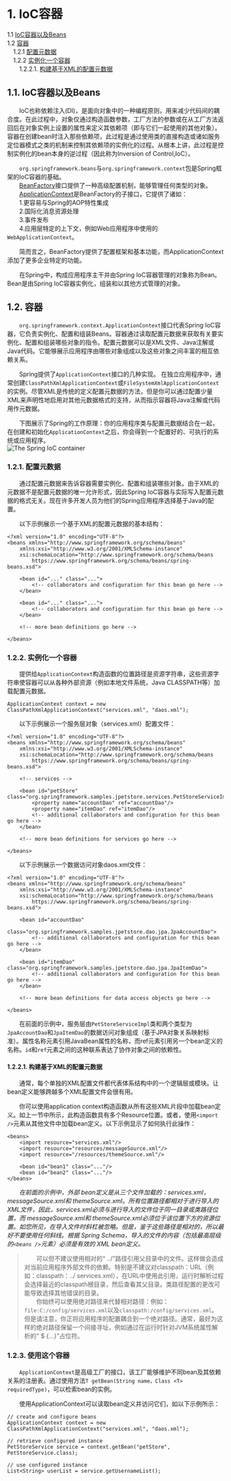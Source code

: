 # 1. IoC容器  

1.1 [IoC容器以及Beans](https://github.com/Rocky-17/Java_frameworks_notes/blob/master/Spring/IoC%E5%AE%B9%E5%99%A8.md#ioc%E5%AE%B9%E5%99%A8%E4%BB%A5%E5%8F%8Abeans)  
1.2 [容器](https://github.com/Rocky-17/Java_frameworks_notes/blob/master/Spring/IoC%E5%AE%B9%E5%99%A8.md#%E5%AE%B9%E5%99%A8)  
&emsp;1.2.1 [配置元数据](https://github.com/Rocky-17/Java_frameworks_notes/blob/master/Spring/IoC%E5%AE%B9%E5%99%A8.md#121-%E9%85%8D%E7%BD%AE%E5%85%83%E6%95%B0%E6%8D%AE)  
&emsp;1.2.2 [实例化一个容器](https://github.com/Rocky-17/Java_frameworks_notes/blob/master/Spring/IoC%E5%AE%B9%E5%99%A8.md#122-%E5%AE%9E%E4%BE%8B%E5%8C%96%E4%B8%80%E4%B8%AA%E5%AE%B9%E5%99%A8)  
&emsp;&emsp;1.2.2.1. [构建基于XML的配置元数据](https://github.com/Rocky-17/Java_frameworks_notes/blob/master/Spring/IoC%E5%AE%B9%E5%99%A8.md#1221-%E6%9E%84%E5%BB%BA%E5%9F%BA%E4%BA%8Exml%E7%9A%84%E9%85%8D%E7%BD%AE%E5%85%83%E6%95%B0%E6%8D%AE)


## 1.1. IoC容器以及Beans  

&emsp;&emsp;IoC也称依赖注入(DI)，是面向对象中的一种编程原则，用来减少代码间的耦合度。在此过程中，对象仅通过构造函数参数，工厂方法的参数或在从工厂方法返回后在对象实例上设置的属性来定义其依赖项（即与它们一起使用的其他对象）。容器在创建bean时注入那些依赖项，此过程是通过使用类的直接构造或诸如服务定位器模式之类的机制来控制其依赖项的实例化的过程。从根本上讲，此过程是控制实例化的bean本身的逆过程（因此称为Inversion of Control,IoC）。  

&emsp;&emsp;`org.springframework.beans`与`org.springframework.context`包是Spring框架的IoC容器的基础。  
&emsp;&emsp;[BeanFactory](https://docs.spring.io/spring-framework/docs/5.2.8.RELEASE/javadoc-api/org/springframework/beans/factory/BeanFactory.html)接口提供了一种高级配置机制，能够管理任何类型的对象。  
&emsp;&emsp;[ApplicationContext](https://docs.spring.io/spring-framework/docs/5.2.8.RELEASE/javadoc-api/org/springframework/context/ApplicationContext.html)是BeanFactory的子接口，它提供了诸如：  
&emsp;&emsp;1.更容易与Spring的AOP特性集成  
&emsp;&emsp;2.国际化消息资源处理  
&emsp;&emsp;3.事件发布  
&emsp;&emsp;4.应用层特定的上下文，例如Web应用程序中使用的`WebApplicationContext`。  
  
&emsp;&emsp;简而言之，BeanFactory提供了配置框架和基本功能，而ApplicationContext添加了更多企业特定的功能。  

&emsp;&emsp;在Spring中，构成应用程序主干并由Spring IoC容器管理的对象称为Bean。Bean是由Spring IoC容器实例化，组装和以其他方式管理的对象。  

## 1.2. 容器  
&emsp;&emsp;`org.springframework.context.ApplicationContext`接口代表Spring IoC容器，它负责实例化、配置和组装Beans。容器通过读取配置元数据来获取有关要实例化、配置和组装哪些对象的指令。配置元数据可以是XML文件、Java注解或Java代码。它能够展示应用程序由哪些对象组成以及这些对象之间丰富的相互依赖关系。  

&emsp;&emsp;Spring提供了`ApplicationContext`接口的几种实现。 在独立应用程序中，通常创建`ClassPathXmlApplicationContext`或`FileSystemXmlApplicationContext`的实例。尽管XML是传统的定义配置元数据的方法，但是你可以通过配置少量XML来声明性地启用对其他元数据格式的支持，从而指示容器将Java注解或代码用作元数据。  

&emsp;&emsp;下图展示了Spring的工作原理：你的应用程序类与配置元数据结合在一起，在创建和初始化`ApplicationContext`之后，你会得到一个配置好的、可执行的系统或应用程序。  
![The Spring IoC container](https://docs.spring.io/spring/docs/current/spring-framework-reference/images/container-magic.png)  

### 1.2.1. 配置元数据  

&emsp;&emsp;通过配置元数据来告诉容器需要实例化、配置和组装哪些对象。由于XML的元数据不是配置元数据的唯一允许形式，因此Spring IoC容器与实际写入配置元数据的格式无关。现在许多开发人员为他们的Spring应用程序选择基于Java的配置。  

&emsp;&emsp;以下示例展示一个基于XML的配置元数据的基本结构：  
```
<?xml version="1.0" encoding="UTF-8"?>
<beans xmlns="http://www.springframework.org/schema/beans"
    xmlns:xsi="http://www.w3.org/2001/XMLSchema-instance"
    xsi:schemaLocation="http://www.springframework.org/schema/beans
        https://www.springframework.org/schema/beans/spring-beans.xsd">

    <bean id="..." class="...">  
        <!-- collaborators and configuration for this bean go here -->
    </bean>

    <bean id="..." class="...">
        <!-- collaborators and configuration for this bean go here -->
    </bean>

    <!-- more bean definitions go here -->

</beans>
```

### 1.2.2. 实例化一个容器  

&emsp;&emsp;提供给`ApplicationContext`构造函数的位置路径是资源字符串，这些资源字符串使容器可以从各种外部资源（例如本地文件系统，Java CLASSPATH等）加载配置元数据。  
```
ApplicationContext context = new ClassPathXmlApplicationContext("services.xml", "daos.xml");
```  
&emsp;&emsp;以下示例展示一个服务层对象（services.xml）配置文件：  
```
<?xml version="1.0" encoding="UTF-8"?>
<beans xmlns="http://www.springframework.org/schema/beans"
    xmlns:xsi="http://www.w3.org/2001/XMLSchema-instance"
    xsi:schemaLocation="http://www.springframework.org/schema/beans
        https://www.springframework.org/schema/beans/spring-beans.xsd">

    <!-- services -->

    <bean id="petStore" class="org.springframework.samples.jpetstore.services.PetStoreServiceImpl">
        <property name="accountDao" ref="accountDao"/>
        <property name="itemDao" ref="itemDao"/>
        <!-- additional collaborators and configuration for this bean go here -->
    </bean>

    <!-- more bean definitions for services go here -->

</beans>
```  
&emsp;&emsp;以下示例展示一个数据访问对象daos.xml文件：  
```
<?xml version="1.0" encoding="UTF-8"?>
<beans xmlns="http://www.springframework.org/schema/beans"
    xmlns:xsi="http://www.w3.org/2001/XMLSchema-instance"
    xsi:schemaLocation="http://www.springframework.org/schema/beans
        https://www.springframework.org/schema/beans/spring-beans.xsd">

    <bean id="accountDao"
        class="org.springframework.samples.jpetstore.dao.jpa.JpaAccountDao">
        <!-- additional collaborators and configuration for this bean go here -->
    </bean>

    <bean id="itemDao" class="org.springframework.samples.jpetstore.dao.jpa.JpaItemDao">
        <!-- additional collaborators and configuration for this bean go here -->
    </bean>

    <!-- more bean definitions for data access objects go here -->

</beans>
```
&emsp;&emsp;在前面的示例中，服务层由`PetStoreServiceImpl`类和两个类型为`JpaAccountDao`和`JpaItemDao`的数据访问对象组成（基于JPA对象关系映射标准）。属性名称元素引用JavaBean属性的名称，而ref元素引用另一个bean定义的名称。`id`和`ref`元素之间的这种联系表达了协作对象之间的依赖性。  


#### 1.2.2.1. 构建基于XML的配置元数据  
&emsp;&emsp;通常，每个单独的XML配置文件都代表体系结构中的一个逻辑层或模块。让bean定义能够跨越多个XML配置文件会很有用。

&emsp;&emsp;你可以使用application context构造函数从所有这些XML片段中加载bean定义。如上一节中所示，此构造函数具有多个Resource位置。或者，使用`<import />`元素从其他文件中加载bean定义。以下示例显示了如何执行此操作：  
```
<beans>
    <import resource="services.xml"/>
    <import resource="resources/messageSource.xml"/>
    <import resource="/resources/themeSource.xml"/>

    <bean id="bean1" class="..."/>
    <bean id="bean2" class="..."/>
</beans>
```
&emsp;&emsp;*在前面的示例中，外部 bean定义是从三个文件加载的：services.xml，messageSource.xml和 themeSource.xml。所有位置路径都相对于进行导入的XML文件，因此，services.xml必须与进行导入的文件位于同一目录或类路径位置，而 messageSource.xml和 themeSource.xml必须位于该位置下方的资源位置。如您所见，在导入文件时斜杠被忽略。但是，鉴于这些路径是相对的，所以最好不要使用任何斜线。根据 Spring Schema，导入的文件的内容（包括最高层级的`<beans />`元素）必须是有效的 XML bean定义。*  
>&emsp;&emsp;可以但不建议使用相对的“ ../”路径引用父目录中的文件。这样做会造成对当前应用程序外部文件的依赖。特别是不建议对classpath：URL（例如：classpath：../ services.xml），在URL中使用此引用，运行时解析过程会选择最近的classpath根目录，然后查看其父目录。类路径配置的更改可能导致选择其他错误的目录。  
&emsp;&emsp;你始终可以使用绝对路径来代替相对路径：例如：`file:C:/config/services.xml`以及`classpath:/config/services.xml`。 但是请注意，你正将应用程序的配置耦合到一个绝对路径。通常，最好为这样的绝对路径保留一个间接寻址，例如通过在运行时针对JVM系统属性解析的“ $ {…}”占位符。  

### 1.2.3. 使用这个容器  
&emsp;&emsp;`ApplicationContext`是高级工厂的接口，该工厂能够维护不同bean及其依赖关系的注册表。通过使用方法`T getBean(String name，Class <T> requiredType)`，可以检索bean的实例。  

&emsp;&emsp;使用ApplicationContext可以读取bean定义并访问它们，如以下示例所示：
```
// create and configure beans
ApplicationContext context = new ClassPathXmlApplicationContext("services.xml", "daos.xml");

// retrieve configured instance
PetStoreService service = context.getBean("petStore", PetStoreService.class);

// use configured instance
List<String> userList = service.getUsernameList();
```